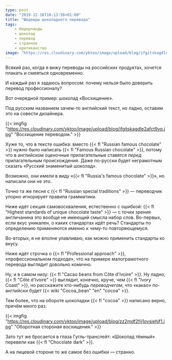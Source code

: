 ```yaml
---
type: post
date: "2019-12-16T16:13:56+01:00"
title: "Шедевры шоколадного перевода"
tags:
    - Нидерланды
    - шоколад
    - перевод
    - странное
    - критиканство
image: "https://res.cloudinary.com/yktoo/image/upload/blog/ifgitskagdle2afct9yq.jpg"
---
```


Всякий раз, когда я вижу переводы на российских продуктах, хочется плакать и смеяться одновременно.

И каждый раз я задаюсь вопросом: почему нельзя было доверить перевод профессионалу?

<!--more-->

Вот очередной пример: шоколад «Восхищение».

Под русским названием зачем-то английский текст, но ладно, оставим это на совести дизайнера.

{{< imgfig "https://res.cloudinary.com/yktoo/image/upload/blog/ifgitskagdle2afct9yq.jpg" "Восхищение переводом." >}}

Хуже то, что в тексте ошибка: вместо {{< fl "Russian famous chocolate" >}} нужно было написать {{< fl "Famous Russian chocolate" >}}, потому что в английском оценочные прилагательные ставятся *перед* прилагательным происхождения. Даже по-русски будет неграмотным сказать «Русский знаменитый шоколад».

Возможно, они имели в виду «{{< fl "Russia's famous chocolate" >}}», но написали они не это.

Точно та же песня с {{< fl "Russian special traditions" >}} — переводчик упорно игнорирует правила грамматики.

Ниже идёт секция самовосхваления, естественно с ошибкой: {{< fl "Highest standards of unique chocolate taste" >}} — с точки зрения англичанина это вообще не имеющий смысла набор слов. Во-первых, если вкус уникален, о каких стандартах идёт речь? Стандарты по определению применяются именно к чему-то повторяющемуся.

Во-вторых, я не вполне улавливаю, как можно применить стандарты ко вкусу.

Ниже идёт строчка о {{< fl "Professional approach" >}}, «профессиональном подходе», что на примере малограмотного перевода выглядит довольно комично.

Ну, и в самом низу: {{< fl "Cacao beans from Côte d'Ivoire" >}}. Ну ладно, {{< fl "Côte d'Ivoire" >}} выглядит, конечно, круче, чем {{< fl "Ivory Coast" >}}, но расскажите кто-нибудь *переводчегам*, что «какао» по-английски будет {{< wiki "Cocoa_bean" "en" "cocoa" >}}.

Тем более, что на обороте шоколадки {{< fl "cocoa" >}} написано верно, причём много раз.

{{< imgfig "https://res.cloudinary.com/yktoo/image/upload/blog/zz2mdf2fij1ovsiehjf1.jpg" "Оборотная стороная восхищения." >}}

Зато тут же бросается в глаза Гугль-транслейт: «Шоколад тёмный» перевели как {{< fl "Chocolate dark" >}}.

А на лицевой стороне то же самое без ошибки — странно.